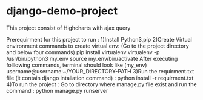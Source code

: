 # django-demo-project
This project consist of Highcharts with ajax query 

Prerequirment for this project to run :
 1)Install Python3,pip
 2)Create Virtual environment
      commands to create virtual env: (Go to the project directory and below four commands)
         pip install virtualenv 
         virtualenv -p /usr/bin/python3 my_env
         source my_env/bin/activate
   After executing folllowing commands, terminal should look like
        (my_env) username@username:~/YOUR_DIRECTORY-PATH
 3)Run the requirment.txt file (it contain django intallation command) : python install -r requirment.txt 
 4)To run the project : Go to directory where manage.py file exist and run the command : python manage.py runserver 

